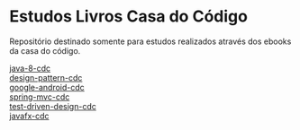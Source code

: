 # Estudos Livros Casa do Código

Repositório destinado somente para estudos realizados através dos ebooks da casa do código.

[java-8-cdc](https://github.com/michael-artes/estudos-cdc/tree/java-8-cdc)<br>
[design-pattern-cdc](https://github.com/michael-artes/estudos-cdc/tree/design-pattern-cdc)<br>
[google-android-cdc](https://github.com/michael-artes/estudos-cdc/tree/google-android-cdc)<br>
[spring-mvc-cdc](https://github.com/michael-artes/estudos-cdc/tree/spring-mvc-cdc)<br>
[test-driven-design-cdc](https://github.com/michael-artes/estudos-cdc/tree/test-driven-design-cdc)<br>
[javafx-cdc](https://github.com/michael-artes/estudos-cdc/tree/javafx-cdc)
